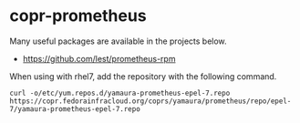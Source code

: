 # copr-prometheus

Many useful packages are available in the projects below.
* https://github.com/lest/prometheus-rpm

When using with rhel7, add the repository with the following command.

```
curl -o/etc/yum.repos.d/yamaura-prometheus-epel-7.repo https://copr.fedorainfracloud.org/coprs/yamaura/prometheus/repo/epel-7/yamaura-prometheus-epel-7.repo
```
